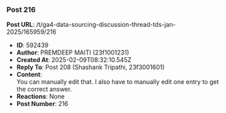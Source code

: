 ### Post 216
**Post URL**: /t/ga4-data-sourcing-discussion-thread-tds-jan-2025/165959/216
- **ID**: 592439
- **Author**: PREMDEEP MAITI (23f1001231)
- **Created At**: 2025-02-09T08:32:10.545Z
- **Reply To**: Post 208 (Shashank Tripathi, 23f3001601)
- **Content**:  
  You can manually edit that. I also have to manually edit one entry to get the correct answer.
- **Reactions**: None
- **Post Number**: 216


